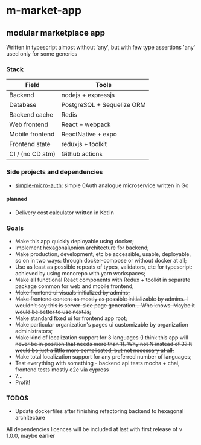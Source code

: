 # m-market-app

## modular marketplace app

Written in typescript almost without 'any', but with few type assertions
'any' used only for some generics

### Stack
| Field | Tools |
| --- | --- |
| Backend | nodejs + expressjs |
| Database | PostgreSQL + Sequelize ORM |
| Backend cache | Redis |
| Web frontend | React + webpack |
| Mobile frontend | ReactNative + expo |
| Frontend state | reduxjs + toolkit |
| CI / (no CD atm) | Github actions |

### Side projects and dependencies
- [simple-micro-auth](https://github.com/VasiliyTemniy/simple-micro-auth): simple 0Auth analogue microservice written in Go
#### planned
- Delivery cost calculator written in Kotlin

### Goals
- Make this app quickly deployable using docker;
- Implement hexagonal\onion architecture for backend;
- Make production, development, etc be accessible, usable, deployable, so on in two ways: through docker-compose or without docker at all;
- Use as least as possible repeats of types, validators, etc for typescript: achieved by using monorepo with yarn workspaces;
- Make all functional React components with Redux + toolkit in separate package common for web and mobile frontend;
- ~~Make frontend ui visuals initialized by admins;~~
- ~~Make frontend content as mostly as possible initializable by admins. I wouldn't say this is server-side page generation... Who knows. Maybe it would be better to use nextJs;~~
- Make standard fixed ui for frontend app root;
- Make particular organization's pages ui customizable by organization administrators;
- ~~Make kind of localization support for 3 languages (I think this app will never be in position that needs more than 1). Why not N instead of 3? It would be just a little more complicated, but not necessary at all;~~
- Make total localization support for any preferred number of languages;
- Test everything with something - backend api tests mocha + chai, frontend tests mostly e2e via cypress
- ?...
- Profit!

### TODOS
- Update dockerfiles after finishing refactoring backend to hexagonal architecture


All dependencies licences will be included at last with first release of v 1.0.0, maybe earlier
